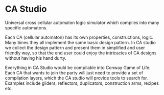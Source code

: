 # CA Studio
Universal cross cellular automaton logic simulator which compiles into many specific automatons. 

Each CA (cellular automaton) has its own properties, constructions, logic. Many times they all implement the same basic design pattern. In CA studio we collect the design pattern and present them in simplified and user friendly way, so that the end user could enjoy the intricacies of CA designs without having his hand durty. 

Everything in CA Studio would be compilable into Conway Game of Life. Each CA that wants to join the party will just need to provide a set of compilation layers, which the CA studio will provide tools to search for. Examples include gliders, reflectors, duplicators, construction arms, recipes etc. 

